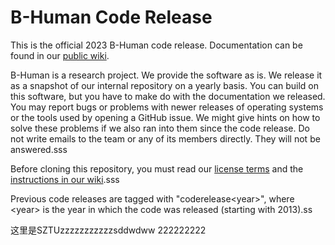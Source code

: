 # B-Human Code Release

This is the official 2023 B-Human code release. Documentation can be found in our [public wiki](https://wiki.b-human.de/coderelease2023/).

B-Human is a research project. We provide the software as is. We release it as a snapshot of our internal repository on a yearly basis. You can build on this software, but you have to make do with the documentation we released. You may report bugs or problems with newer releases of operating systems or the tools used by opening a GitHub issue. We might give hints on how to solve these problems if we also ran into them since the code release. Do not write emails to the team or any of its members directly. They will not be answered.sss

Before cloning this repository, you must read our [license terms](License.md) and the [instructions in our wiki](https://wiki.b-human.de/coderelease2023/getting-started/initial-setup/).sss

Previous code releases are tagged with "coderelease&lt;year&gt;", where &lt;year&gt; is the year in which the code was released (starting with 2013).ss

这里是SZTUzzzzzzzzzzzsddwdww
222222222





